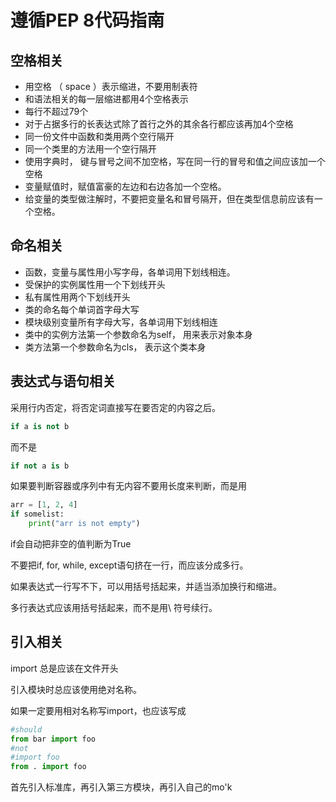 # 遵循PEP 8代码指南

## 空格相关

* 用空格 （ space ）表示缩进，不要用制表符
* 和语法相关的每一层缩进都用4个空格表示
* 每行不超过79个
* 对于占据多行的长表达式除了首行之外的其余各行都应该再加4个空格
* 同一份文件中函数和类用两个空行隔开
* 同一个类里的方法用一个空行隔开
* 使用字典时， 键与冒号之间不加空格，写在同一行的冒号和值之间应该加一个空格
* 变量赋值时，赋值富豪的左边和右边各加一个空格。
* 给变量的类型做注解时，不要把变量名和冒号隔开，但在类型信息前应该有一个空格。

## 命名相关

* 函数，变量与属性用小写字母，各单词用下划线相连。
* 受保护的实例属性用一个下划线开头
* 私有属性用两个下划线开头
* 类的命名每个单词首字母大写
* 模块级别变量所有字母大写，各单词用下划线相连
* 类中的实例方法第一个参数命名为self， 用来表示对象本身
* 类方法第一个参数命名为cls， 表示这个类本身

## 表达式与语句相关

采用行内否定，将否定词直接写在要否定的内容之后。

```python
if a is not b
```

而不是

```python
if not a is b
```

 如果要判断容器或序列中有无内容不要用长度来判断，而是用

```python
arr = [1, 2, 4]
if somelist:
    print("arr is not empty")
```

if会自动把非空的值判断为True

不要把if, for, while, except语句挤在一行，而应该分成多行。

如果表达式一行写不下，可以用括号括起来，并适当添加换行和缩进。

多行表达式应该用括号括起来，而不是用\ 符号续行。



## 引入相关

import 总是应该在文件开头

引入模块时总应该使用绝对名称。

如果一定要用相对名称写import，也应该写成

```python
#should
from bar import foo
#not
#import foo
from . import foo
```

首先引入标准库，再引入第三方模块，再引入自己的mo'k


